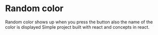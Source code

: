 # Random color

Random color shows up when you press the button also the name of the color is displayed
Simple project built with react and concepts in react.
